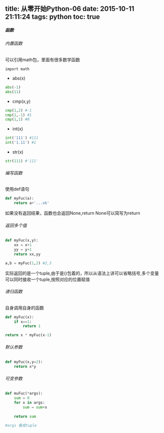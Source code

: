 title: 从零开始Python-06
date: 2015-10-11 21:11:24
tags: python
toc: true
---
##### 函数
###### 内置函数
可以引用math包，里面有很多数学函数
<!--more-->
`import math`
* abs(x)
```python
abs(-1)
abs(11)
```
* cmp(x,y)
```python
cmp(1,2) #-1
cmp(1,-1) #1
cmp(1,1) #0
```
* int(x)
```python
int('111') #111
int('1.11') #1
```
* str(x)
```python
str(111) #'111'
```

###### 编写函数
使用def语句
```python
def myFuc(a):
    return a+'...ok'
```
如果没有返回结果，函数也会返回None,return None可以简写为return

###### 返回多个值
```python
def myFuc(x,y):
    xx = x+1
    yy = y+1
    return xx,yy

a,b = myFuc(1,2) #2,3
```
实际返回的是一个tuple,由于是()包着的，所以从语法上讲可以省略括号,多个变量可以同时接收一个tuple,按照对应的位置赋值

###### 递归函数
自身调用自身的函数
```python
def myFuc(x):
    if x==1:
        return 1

return x * myFuc(x-1)
```
###### 默认参数
```python
def myFuc(x,y=2):
    return x*y
```

###### 可变参数
```python
def muFuc(*args):
    sum = 0
    for x in args:
        sum = sum+x
    
    return sum

#args 看成tuple
```